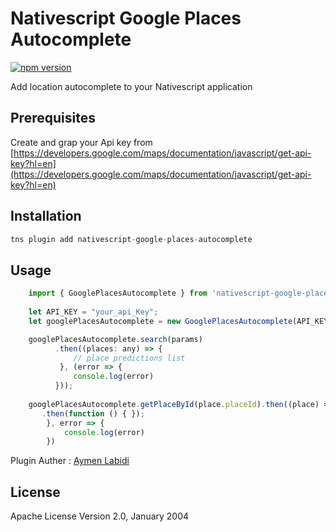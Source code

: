 
# Nativescript Google Places Autocomplete
[![npm version](https://badge.fury.io/js/nativescript-google-places-autocomplete@2x.png)](https://badge.fury.io/js/nativescript-google-places-autocomplete)

[downloads-image]:http://img.shields.io/npm/dm/nativescript-google-places-autocomplete.svg

[twitter-image]:https://img.shields.io/twitter/follow/labidiaymen.svg?style=social&label=Follow%20me


Add location autocomplete to your Nativescript application

## Prerequisites 

Create and grap your Api key from  [https://developers.google.com/maps/documentation/javascript/get-api-key?hl=en](https://developers.google.com/maps/documentation/javascript/get-api-key?hl=en)

## Installation

```javascript
tns plugin add nativescript-google-places-autocomplete
```

## Usage 
	
```javascript
    import { GooglePlacesAutocomplete } from 'nativescript-google-places-autocomplete';
	
	let API_KEY = "your_api_Key";
	let googlePlacesAutocomplete = new GooglePlacesAutocomplete(API_KEY);

	googlePlacesAutocomplete.search(params)
	      .then((places: any) => {
		      // place predictions list
           }, (error => {
              console.log(error)
          }));
          
	googlePlacesAutocomplete.getPlaceById(place.placeId).then((place) => {
	   .then(function () { });
        }, error => {
            console.log(error)
        })        
```
Plugin Auther : [Aymen Labidi](https://aymen.co)

    
## License

Apache License Version 2.0, January 2004
